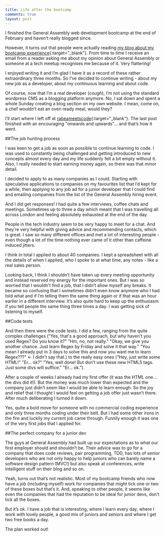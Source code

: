 ```yaml
---
title: Life after the bootcamp
comments: true
layout: post
---
```

I finished the General Assembly web development bootcamp at the end of February and haven’t really blogged since.

<!--break-->

However, it turns out that people were actually reading [my blog about my bootcamp experience](http://rabeameetscode.wordpress.com/){:target="_blank"}. From time to time I receive an email from a reader asking me about my opinion about General Assembly or someone at a tech meetup recognises me because of it. Very flattering!

I enjoyed writing it and I’m glad I have it as a record of these rather extraordinary three months. So I’ve decided to continue writing - about my new job as a developer, about my continuous learning and about code.

Of course, now that I’m a real developer (*cough*), I’m not using the standard wordpress CMS as a blogging platform anymore. No, I sat down and spent a whole Sunday creating a blog section on my own website. I mean, come on, a chef wouldn’t eat an oven ready meal, would they?

I’ll start where I left off at [rabeameetscode](http://rabeameetscode.wordpress.com/){:target="_blank"}. The last post finished with an encouraging "onwards and upwards"... and that’s how it went.

##The job hunting process

I was keen to get a job as soon as possible to continue learning to code. I was used to constantly being challenged and getting introduced to new concepts almost every day and my life suddenly felt a bit empty without it. Also, I really needed to start earning money again, so there was that minor detail.

I decided to apply to as many companies as I could. Starting with speculative applications to companies on my favourites list that I’d kept for a while, then applying to any job ad for a junior developer that I could find and emailing companies from the list of the General Assembly hiring event.

And I did get responses! I had quite a few interviews, coffee chats and meetings. Sometimes up to three a day which meant that I was travelling all across London and feeling absolutely exhausted at the end of the day.

People in the tech industry seem to be very happy to meet for a chat. And they’re very helpful with giving advice and recommending contacts, which is great. I saw so many different offices and met a lot of interesting people - even though a lot of the time nothing ever came of it other than caffeine induced jitters.

I think in total I applied to about 40 companies. I kept a spreadsheet with all the details of when I applied, who I spoke to at what time, any notes - like a real sales person.

Looking back, I think I shouldn’t have taken up every meeting opportunity and instead reserved my energy for the important ones. But I was so worried that I wouldn’t find a job, that I didn’t allow myself any breaks. It became so confusing that I sometimes didn’t even know anymore who I had told what and if I’m telling them the same thing again or if that was an hour earlier in a different interview. It’s also quite hard to keep up the enthusiasm if you tell people the same thing three times a day. I was getting sick of listening to myself.

##Code tests

And then there were the code tests. I did a few, ranging from the quite complex challenges ("Yes, that's a good approach, but why haven't you used Regex? Do you know it?" "Hm, no, not really." "Okay, we give you another chance. Just learn Regex by Friday and solve it that way." "You mean I already put in 3 days to solve this and now you want me to learn Regex???" ← I didn't say that.) to the really easy ones (“Hey, just write some HTML!" "Er… ok?" "Yes, well done! But don’t use these new HTML5 tags. Just some divs will suffice." "Er… ok.”).

After a couple of weeks I already had my first offer (it was the HTML one… the divs did it!). But the money was much lower than expected and the company just didn’t seem like I would be able to learn enough. So the joy and relief that I thought I would feel on getting a job offer just wasn’t there. After much deliberating I turned it down.

Yes, quite a bold move for someone with no commercial coding experience and only three months coding under their belt. But I had some other irons in the fire and luckily my current job came through. Funnily enough it was one of the very first jobs that I applied for.

##The perfect company for a junior dev

The guys at General Assembly had built up our expectations as to what our first employer should and shouldn’t be. Their advice was to go for a company that does code reviews, pair programming, TDD, has lots of senior developers who are not only happy to help juniors who can barely name a software design pattern (MVC!) but also speak at conferences, write intelligent stuff on their blog and so on.

Yeah, turns out that’s not realistic. Most of my bootcamp friends who now have a job (including myself) work for companies that might tick one or two of these boxes but that’s it. And, speaking to other people, it seems like even the companies that had the reputation to be ideal for junior devs, don’t tick all the boxes.

But it’s ok. I have a job that is interesting, where I learn every day, where I work with lovely people, a good mix of juniors and seniors and where I get two free books a day.

The plan worked out!